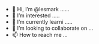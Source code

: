 - 👋 Hi, I’m @lesmark ......
- 👀 I’m interested .....
- 🌱 I’m currently learni .....
- 💞️ I’m looking to collaborate on ...
- 📫 How to reach me ...

<!---
lesmark/lesmark is a ✨ special ✨ repository because its `README.md` (this file) appears on your GitHub profile.
You can click the Preview link to take a look at your changes.
--->

